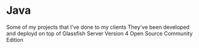 # Java
Some of my projects that I've done to my clients
They've been developed and deployd on top of Glassfish Server Version 4 Open Source Community Edition



